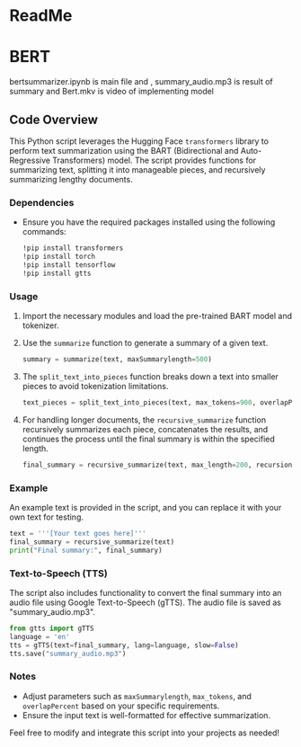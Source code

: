 # ReadMe

# BERT

bertsummarizer.ipynb is main file and , summary_audio.mp3 is result of summary and Bert.mkv is video of implementing model

## Code Overview

This Python script leverages the Hugging Face `transformers` library to perform text summarization using the BART (Bidirectional and Auto-Regressive Transformers) model. The script provides functions for summarizing text, splitting it into manageable pieces, and recursively summarizing lengthy documents.

### Dependencies
- Ensure you have the required packages installed using the following commands:
  ```bash
  !pip install transformers
  !pip install torch
  !pip install tensorflow
  !pip install gtts
  ```

### Usage

1. Import the necessary modules and load the pre-trained BART model and tokenizer.

2. Use the `summarize` function to generate a summary of a given text.

    ```python
    summary = summarize(text, maxSummarylength=500)
    ```

3. The `split_text_into_pieces` function breaks down a text into smaller pieces to avoid tokenization limitations.

    ```python
    text_pieces = split_text_into_pieces(text, max_tokens=900, overlapPercent=10)
    ```

4. For handling longer documents, the `recursive_summarize` function recursively summarizes each piece, concatenates the results, and continues the process until the final summary is within the specified length.

    ```python
    final_summary = recursive_summarize(text, max_length=200, recursionLevel=0)
    ```

### Example

An example text is provided in the script, and you can replace it with your own text for testing.

```python
text = '''[Your text goes here]'''
final_summary = recursive_summarize(text)
print("Final summary:", final_summary)
```

### Text-to-Speech (TTS)

The script also includes functionality to convert the final summary into an audio file using Google Text-to-Speech (gTTS). The audio file is saved as "summary_audio.mp3".

```python
from gtts import gTTS
language = 'en'
tts = gTTS(text=final_summary, lang=language, slow=False)
tts.save("summary_audio.mp3")
```

### Notes

- Adjust parameters such as `maxSummarylength`, `max_tokens`, and `overlapPercent` based on your specific requirements.
- Ensure the input text is well-formatted for effective summarization.

Feel free to modify and integrate this script into your projects as needed!
